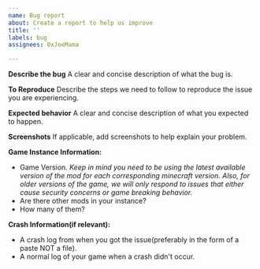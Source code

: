 ```yaml
---
name: Bug report
about: Create a report to help us improve
title: ''
labels: bug
assignees: 0xJoeMama

---
```


**Describe the bug**
A clear and concise description of what the bug is.

**To Reproduce**
Describe the steps we need to follow to reproduce the issue you are experiencing.

**Expected behavior**
A clear and concise description of what you expected to happen.

**Screenshots**
If applicable, add screenshots to help explain your problem.

**Game Instance Information:**
- Game Version.
*Keep in mind you need to be using the latest available version of the mod for each corresponding minecraft version.*
*Also, for older versions of the game, we will only respond to issues that either cause security concerns or game breaking behavior.*
- Are there other mods in your instance?
- How many of them?


**Crash Information(if relevant):**
- A crash log from when you got the issue(preferably in the form of a paste NOT a file).
- A normal log of your game when a crash didn't occur.
